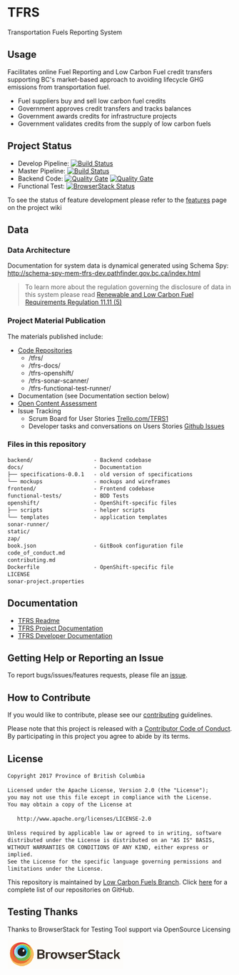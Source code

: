 # TFRS
Transportation Fuels Reporting System

## Usage
Facilitates online Fuel Reporting and Low Carbon Fuel credit transfers supporting BC's market-based approach to avoiding lifecycle GHG emissions from transportation fuel.  

- Fuel suppliers buy and sell low carbon fuel credits
- Government approves credit transfers and tracks balances
- Government awards credits for infrastructure projects
- Government validates credits from the supply of low carbon fuels

## Project Status
* Develop Pipeline: [![Build Status](https://jenkins-basic-mem-tfrs-tools-tools.pathfinder.gov.bc.ca/buildStatus/icon?job=mem-tfrs-tools%2Fdevelop-pipeline)](https://jenkins-basic-mem-tfrs-tools-tools.pathfinder.gov.bc.ca/job/mem-tfrs-tools/job/develop-pipeline/)
* Master Pipeline: [![Build Status](https://jenkins-basic-mem-tfrs-tools-tools.pathfinder.gov.bc.ca/buildStatus/icon?job=mem-tfrs-tools%2Fmaster-pipeline)](https://jenkins-basic-mem-tfrs-tools-tools.pathfinder.gov.bc.ca/job/mem-tfrs-tools/job/master-pipeline/)
* Backend Code: [![Quality Gate](https://sonarqube-mem-tfrs-tools.pathfinder.gov.bc.ca/api/badges/gate?key=tfrs-backend&template=ROUNDED)](https://sonarqube-mem-tfrs-tools.pathfinder.gov.bc.ca/dashboard?id=tfrs-backend) [![Quality Gate](https://sonarqube-mem-tfrs-tools.pathfinder.gov.bc.ca/api/badges/measure?key=tfrs-backend&template=ROUNDED&metric=coverage&template=ROUNDED)](https://sonarqube-mem-tfrs-tools.pathfinder.gov.bc.ca/component_measures?id=tfrs-backend&metric=coverage&view=treemap)  
* Functional Test: [![BrowserStack Status](https://www.browserstack.com/automate/badge.svg?badge_key=UFhGcjZ5cTJCSGRnb1R5ZWFNMGhEWnJhNlowRnJ4VzMyQUNma2hJeFo4bz0tLW9xZ1FMZ0x2Yy9jcmRtdkJiYkRBVVE9PQ==--40a2094e88439716ccc2e445e4bcefe2f2c386b6)](https://www.browserstack.com/automate/public-build/UFhGcjZ5cTJCSGRnb1R5ZWFNMGhEWnJhNlowRnJ4VzMyQUNma2hJeFo4bz0tLW9xZ1FMZ0x2Yy9jcmRtdkJiYkRBVVE9PQ==--40a2094e88439716ccc2e445e4bcefe2f2c386b6)

To see the status of feature development please refer to the [features](https://github.com/bcgov/tfrs/wiki/features/) page on the project wiki

## Data
### Data Architecture  

Documentation for system data is dynamical generated using Schema Spy:
http://schema-spy-mem-tfrs-dev.pathfinder.gov.bc.ca/index.html  

> To learn more about the regulation governing the disclosure of data in this system please read [Renewable and Low Carbon Fuel Requirements Regulation 11.11 \(5\)](http://www.bclaws.ca/EPLibraries/bclaws_new/document/ID/freeside/394_2008#section11.11)

### Project Material Publication
The materials published include:
- [Code Repositories](https://github.com/bcgov?utf8=%E2%9C%93&q=tfrs&type=&language=)
     - /tfrs/ 
     - /tfrs-docs/
     - /tfrs-openshift/
     - /tfrs-sonar-scanner/
     - /tfrs-functional-test-runner/
- Documentation (see Documentation section below)
- [Open Content Assessment](/open_content_assessment.md)
- Issue Tracking
     - Scrum Board for User Stories [Trello.com/TFRS1](https://trello.com/tfrs1)
     - Developer tasks and conversations on Users Stories [Github Issues](https://github.com/bcgov/tfrs/issues)

### Files in this repository
```
backend/                   - Backend codebase
docs/                      - Documentation
├── specifications-0.0.1   - old version of specifications
└── mockups                - mockups and wireframes
frontend/                  - Frontend codebase
functional-tests/          - BDD Tests
openshift/                 - OpenShift-specific files
├── scripts                - helper scripts
└── templates              - application templates
sonar-runner/
static/
zap/
book.json                  - GitBook configuration file
code_of_conduct.md
contributing.md          
Dockerfile                 - OpenShift-specific file
LICENSE
sonar-project.properties
```

## Documentation
- [TFRS Readme](https://raw.githubusercontent.com/bcgov/tfrs/master/README.md)
- [TFRS Project Documentation](https://github.com/bcgov/tfrs/wiki)
- [TFRS Developer Documentation](https://github.com/bcgov/tfrs-docs/)

## Getting Help or Reporting an Issue
To report bugs/issues/features requests, please file an [issue](https://github.com/bcgov/tfrs/issues/).

## How to Contribute
If you would like to contribute, please see our [contributing](contributing.md) guidelines.

Please note that this project is released with a [Contributor Code of Conduct](code_of_conduct.md). By participating in this project you agree to abide by its terms.

## License
	Copyright 2017 Province of British Columbia
	
	Licensed under the Apache License, Version 2.0 (the "License");
	you may not use this file except in compliance with the License.
	You may obtain a copy of the License at
	
	   http://www.apache.org/licenses/LICENSE-2.0
	
	Unless required by applicable law or agreed to in writing, software
	distributed under the License is distributed on an "AS IS" BASIS,
	WITHOUT WARRANTIES OR CONDITIONS OF ANY KIND, either express or implied.
	See the License for the specific language governing permissions and
	limitations under the License.

This repository is maintained by [Low Carbon Fuels Branch](http://www2.gov.bc.ca/gov/content/industry/electricity-alternative-energy/transportation-energies/renewable-low-carbon-fuels). Click [here](https://github.com/bcgov/?q=tfrs) for a complete list of our repositories on GitHub.

## Testing Thanks

Thanks to BrowserStack for Testing Tool support via OpenSource Licensing

[![BrowserStack](browserstack-logo-white-small.png)](http://browserstack.com/)
